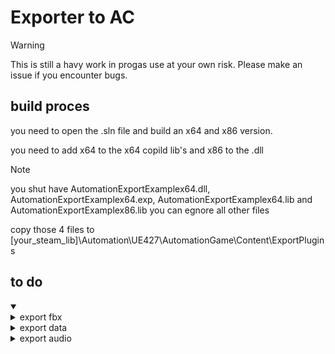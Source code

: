 # Exporter to AC

> [!WARNING]  
> This is still a havy work in progas use at your own risk.
> Please make an issue if you encounter bugs.

## build proces
you need to open the .sln file and build an x64 and x86 version.

you need to add x64 to the x64 copild lib's
and x86 to the .dll

> [!NOTE]
> you shut have AutomationExportExamplex64.dll, AutomationExportExamplex64.exp, AutomationExportExamplex64.lib and AutomationExportExamplex86.lib
> you can egnore all other files

copy those 4 files to [your_steam_lib]\Automation\UE427\AutomationGame\Content\ExportPlugins

## to do
<details open>
 <summary> </summary>

 <details>

<summary> export fbx</summary>

### fbx needs the file structuer to use emptys etc.

> priority: hig (working on it now)

</details>

<details>

<summary> export data</summary>

### data needs to be calculated and exported to a format that can be read by AC

> priority: low (wil use hardcoded values for now)

 </details>

 <details>

<summary> export audio </summary>

> priority: low (since AC does not **NEED** audio)

</details>

</details>